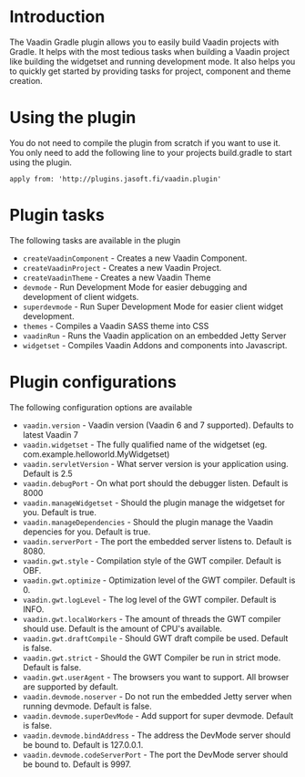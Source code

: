 # Introduction
The Vaadin Gradle plugin allows you to easily build Vaadin projects with Gradle. It helps with the most tedious tasks when building a Vaadin project like building the widgetset and running development mode. It also helps you to quickly get started by providing tasks for project, component and theme creation.


# Using the plugin
You do not need to compile the plugin from scratch if you want to use it. You only need to add the following line to your projects build.gradle to start using the plugin.

    apply from: 'http://plugins.jasoft.fi/vaadin.plugin'

# Plugin tasks
The following tasks are available in the plugin

* ``createVaadinComponent`` - Creates a new Vaadin Component.
* ``createVaadinProject`` - Creates a new Vaadin Project.
* ``createVaadinTheme`` - Creates a new Vaadin Theme
* ``devmode`` - Run Development Mode for easier debugging and development of client widgets.
* ``superdevmode`` - Run Super Development Mode for easier client widget development.
* ``themes`` - Compiles a Vaadin SASS theme into CSS
* ``vaadinRun`` - Runs the Vaadin application on an embedded Jetty Server
* ``widgetset`` - Compiles Vaadin Addons and components into Javascript.

# Plugin configurations
The following configuration options are available
* ``vaadin.version`` - Vaadin version (Vaadin 6 and 7 supported). Defaults to latest Vaadin 7
* ``vaadin.widgetset`` - The fully qualified name of the widgetset (eg. com.example.helloworld.MyWidgetset)
* ``vaadin.servletVersion`` - What server version is your application using. Default is 2.5
* ``vaadin.debugPort`` - On what port should the debugger listen. Default is 8000
* ``vaadin.manageWidgetset`` - Should the plugin manage the widgetset for you. Default is true.
* ``vaadin.manageDependencies`` - Should the plugin manage the Vaadin depencies for you. Default is true.
* ``vaadin.serverPort`` - The port the embedded server listens to. Default is 8080.
* ``vaadin.gwt.style`` - Compilation style of the GWT compiler. Default is OBF.
* ``vaadin.gwt.optimize`` - Optimization level of the GWT compiler. Default is 0.
* ``vaadin.gwt.logLevel`` - The log level of the GWT compiler. Default is INFO.
* ``vaadin.gwt.localWorkers`` - The amount of threads the GWT compiler should use. Default is the amount of CPU's available.
* ``vaadin.gwt.draftCompile`` - Should GWT draft compile be used. Default is false.
* ``vaadin.gwt.strict`` - Should the GWT Compiler be run in strict mode. Default is false.
* ``vaadin.gwt.userAgent`` - The browsers you want to support. All browser are supported by default.
* ``vaadin.devmode.noserver`` - Do not run the embedded Jetty server when running devmode. Default is false.
* ``vaadin.devmode.superDevMode`` - Add support for super devmode. Default is false.
* ``vaadin.devmode.bindAddress`` - The address the DevMode server should be bound to. Default is 127.0.0.1. 
* ``vaadin.devmode.codeServerPort`` - The port the DevMode server should be bound to. Default is 9997.

